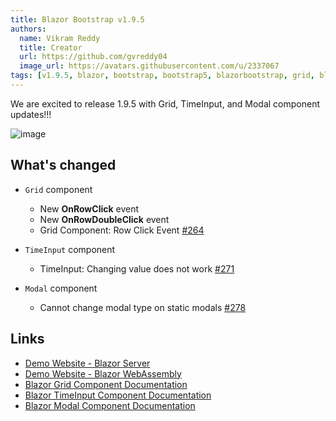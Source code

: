 ```yaml
---
title: Blazor Bootstrap v1.9.5
authors:
  name: Vikram Reddy
  title: Creator
  url: https://github.com/gvreddy04
  image_url: https://avatars.githubusercontent.com/u/2337067
tags: [v1.9.5, blazor, bootstrap, bootstrap5, blazorbootstrap, grid, blazorgrid, timeinput, blazortimeinput, modal, blazormodal]
---
```


We are excited to release 1.9.5 with Grid, TimeInput, and Modal component updates!!!

![image](https://i.imgur.com/11SK9v4.png "Blazor Bootstrap: Grid Component")

<!--truncate-->

## What's changed

- `Grid` component
  - New **OnRowClick** event
  - New **OnRowDoubleClick** event
  - Grid Component: Row Click Event [#264](https://github.com/vikramlearning/blazorbootstrap/issues/264)

- `TimeInput` component
  - TimeInput: Changing value does not work [#271](https://github.com/vikramlearning/blazorbootstrap/issues/271)

- `Modal` component
  - Cannot change modal type on static modals [#278](https://github.com/vikramlearning/blazorbootstrap/issues/278)

## Links
- [Demo Website - Blazor Server](https://demos.blazorbootstrap.com/)
- [Demo Website - Blazor WebAssembly](https://demos.getblazorbootstrap.com/)
- [Blazor Grid Component Documentation](https://getblazorbootstrap.com/docs/components/grid)
- [Blazor TimeInput Component Documentation](https://getblazorbootstrap.com/docs/forms/time-input)
- [Blazor Modal Component Documentation](https://getblazorbootstrap.com/docs/components/modal)
